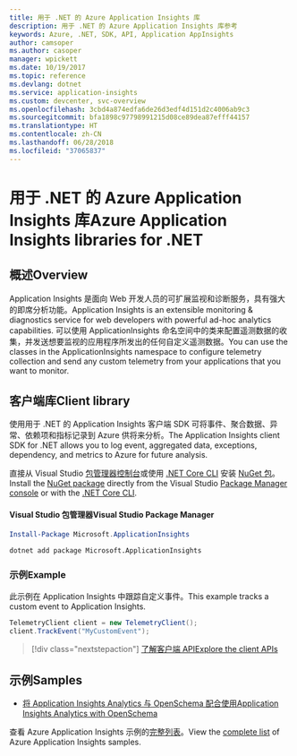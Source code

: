 ```yaml
---
title: 用于 .NET 的 Azure Application Insights 库
description: 用于 .NET 的 Azure Application Insights 库参考
keywords: Azure, .NET, SDK, API, Application AppInsights
author: camsoper
ms.author: casoper
manager: wpickett
ms.date: 10/19/2017
ms.topic: reference
ms.devlang: dotnet
ms.service: application-insights
ms.custom: devcenter, svc-overview
ms.openlocfilehash: 3cbd4a874edfa6de26d3edf4d151d2c4006ab9c3
ms.sourcegitcommit: bfa1898c97798991215d08ce89dea87efff44157
ms.translationtype: HT
ms.contentlocale: zh-CN
ms.lasthandoff: 06/28/2018
ms.locfileid: "37065837"
---
```

# <a name="azure-application-insights-libraries-for-net"></a><span data-ttu-id="ffd51-104">用于 .NET 的 Azure Application Insights 库</span><span class="sxs-lookup"><span data-stu-id="ffd51-104">Azure Application Insights libraries for .NET</span></span>

## <a name="overview"></a><span data-ttu-id="ffd51-105">概述</span><span class="sxs-lookup"><span data-stu-id="ffd51-105">Overview</span></span>

<span data-ttu-id="ffd51-106">Application Insights 是面向 Web 开发人员的可扩展监视和诊断服务，具有强大的即席分析功能。</span><span class="sxs-lookup"><span data-stu-id="ffd51-106">Application Insights is an extensible monitoring & diagnostics service for web developers with powerful ad-hoc analytics capabilities.</span></span> <span data-ttu-id="ffd51-107">可以使用 ApplicationInsights 命名空间中的类来配置遥测数据的收集，并发送想要监视的应用程序所发出的任何自定义遥测数据。</span><span class="sxs-lookup"><span data-stu-id="ffd51-107">You can use the classes in the ApplicationInsights namespace to configure telemetry collection and send any custom telemetry from your applications that you want to monitor.</span></span>

## <a name="client-library"></a><span data-ttu-id="ffd51-108">客户端库</span><span class="sxs-lookup"><span data-stu-id="ffd51-108">Client library</span></span>

<span data-ttu-id="ffd51-109">使用用于 .NET 的 Application Insights 客户端 SDK 可将事件、聚合数据、异常、依赖项和指标记录到 Azure 供将来分析。</span><span class="sxs-lookup"><span data-stu-id="ffd51-109">The Application Insights client SDK for .NET allows you to log event, aggregated data, exceptions, dependency, and metrics to Azure for future analysis.</span></span>

<span data-ttu-id="ffd51-110">直接从 Visual Studio [包管理器控制台][PackageManager]或使用 [.NET Core CLI][DotNetCLI] 安装 [NuGet 包](https://www.nuget.org/packages/Microsoft.ApplicationInsights )。</span><span class="sxs-lookup"><span data-stu-id="ffd51-110">Install the [NuGet package](https://www.nuget.org/packages/Microsoft.ApplicationInsights ) directly from the Visual Studio [Package Manager console][PackageManager] or with the [.NET Core CLI][DotNetCLI].</span></span>

#### <a name="visual-studio-package-manager"></a><span data-ttu-id="ffd51-111">Visual Studio 包管理器</span><span class="sxs-lookup"><span data-stu-id="ffd51-111">Visual Studio Package Manager</span></span>

```powershell
Install-Package Microsoft.ApplicationInsights 
```

```bash
dotnet add package Microsoft.ApplicationInsights 
```

### <a name="example"></a><span data-ttu-id="ffd51-112">示例</span><span class="sxs-lookup"><span data-stu-id="ffd51-112">Example</span></span>

<span data-ttu-id="ffd51-113">此示例在 Application Insights 中跟踪自定义事件。</span><span class="sxs-lookup"><span data-stu-id="ffd51-113">This example tracks a custom event to Application Insights.</span></span>

```csharp
TelemetryClient client = new TelemetryClient();
client.TrackEvent("MyCustomEvent");
```

> [!div class="nextstepaction"]
> [<span data-ttu-id="ffd51-114">了解客户端 API</span><span class="sxs-lookup"><span data-stu-id="ffd51-114">Explore the client APIs</span></span>](/dotnet/api/overview/azure/insights/client)



## <a name="samples"></a><span data-ttu-id="ffd51-115">示例</span><span class="sxs-lookup"><span data-stu-id="ffd51-115">Samples</span></span>

- [<span data-ttu-id="ffd51-116">将 Application Insights Analytics 与 OpenSchema 配合使用</span><span class="sxs-lookup"><span data-stu-id="ffd51-116">Application Insights Analytics with OpenSchema</span></span>](https://azure.microsoft.com/resources/samples/guidance-appinsights-openschema/)

<span data-ttu-id="ffd51-117">查看 Azure Application Insights 示例的[完整列表](https://azure.microsoft.com/resources/samples/?service=application-insights&platform=dotnet)。</span><span class="sxs-lookup"><span data-stu-id="ffd51-117">View the [complete list](https://azure.microsoft.com/resources/samples/?service=application-insights&platform=dotnet) of Azure Application Insights samples.</span></span>

[PackageManager]: https://docs.microsoft.com/nuget/tools/package-manager-console
[DotNetCLI]: https://docs.microsoft.com/dotnet/core/tools/dotnet-add-package
